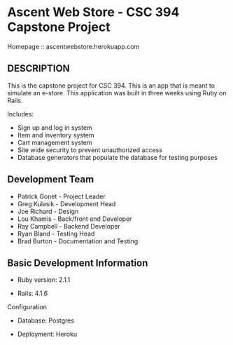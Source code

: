 # Ascent Web Store - CSC 394 Capstone Project

Homepage :: ascentwebstore.herokuapp.com

## DESCRIPTION

This is the capstone project for CSC 394. This is an app that is meant to simulate an e-store. This application was built in three weeks using Ruby on Rails.

Includes:
* Sign up and log in system
* Item and inventory system
* Cart management system
* Site wide security to prevent unauthorized access
* Database generators that populate the database for testing purposes


## Development Team

* Patrick Gonet - Project Leader 
* Greg Kulasik - Development Head
* Joe Richard - Design
* Lou Khamis - Back/front end Developer
* Ray Campbell - Backend Developer
* Ryan Bland - Testing Head
* Brad Burton - Documentation and Testing


## Basic Development Information

* Ruby version: 2.1.1

* Rails: 4.1.6

Configuration

* Database: Postgres

* Deployment: Heroku
